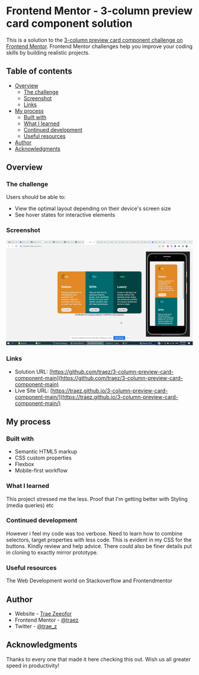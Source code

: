 # Frontend Mentor - 3-column preview card component solution

This is a solution to the [3-column preview card component challenge on Frontend Mentor](https://www.frontendmentor.io/challenges/3column-preview-card-component-pH92eAR2-). Frontend Mentor challenges help you improve your coding skills by building realistic projects. 

## Table of contents

- [Overview](#overview)
  - [The challenge](#the-challenge)
  - [Screenshot](#screenshot)
  - [Links](#links)
- [My process](#my-process)
  - [Built with](#built-with)
  - [What I learned](#what-i-learned)
  - [Continued development](#continued-development)
  - [Useful resources](#useful-resources)
- [Author](#author)
- [Acknowledgments](#acknowledgments)


## Overview

### The challenge

Users should be able to:

- View the optimal layout depending on their device's screen size
- See hover states for interactive elements

### Screenshot

![](./images/screenshot-desktop-and-mobile.png)


### Links

- Solution URL: [https://github.com/traez/3-column-preview-card-component-main](https://github.com/traez/3-column-preview-card-component-main)
- Live Site URL: [https://traez.github.io/3-column-preview-card-component-main/](https://traez.github.io/3-column-preview-card-component-main/)

## My process

### Built with

- Semantic HTML5 markup
- CSS custom properties
- Flexbox
- Mobile-first workflow

### What I learned

This project stressed me the less. Proof that I'm getting better with Styling (media queries) etc


### Continued development

However i feel my code was too verbose.
Need to learn how to combine selectors, target properties with less code. This is evident in my CSS for the buttons.
Kindly review and help advice.
There could also be finer details put in cloning to exactly mirror prototype.


### Useful resources

The Web Development world on Stackoverflow and Frontendmentor

## Author

- Website - [Trae Zeeofor](https://github.com/traez)  
- Frontend Mentor - [@traez](https://www.frontendmentor.io/profile/traez)  
- Twitter - [@trae_z](https://twitter.com/trae_z)  

## Acknowledgments

Thanks to every one that made it here checking this out. Wish us all greater speed in productivity!
